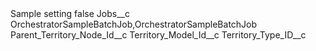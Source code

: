 <?xml version="1.0" encoding="UTF-8"?>
<CustomMetadata xmlns="http://soap.sforce.com/2006/04/metadata" xmlns:xsi="http://www.w3.org/2001/XMLSchema-instance" xmlns:xsd="http://www.w3.org/2001/XMLSchema">
    <label>Sample setting</label>
    <protected>false</protected>
    <values>
        <field>Jobs__c</field>
        <value xsi:type="xsd:string">OrchestratorSampleBatchJob,OrchestratorSampleBatchJob</value>
    </values>
    <values>
        <field>Parent_Territory_Node_Id__c</field>
        <value xsi:nil="true"/>
    </values>
    <values>
        <field>Territory_Model_Id__c</field>
        <value xsi:nil="true"/>
    </values>
    <values>
        <field>Territory_Type_ID__c</field>
        <value xsi:nil="true"/>
    </values>
</CustomMetadata>
